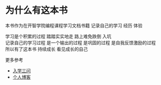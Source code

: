 为什么有这本书
=======

本书作为在开智学院编程课程学习文档书籍 记录自己的学习 经历 体验

学习是个积累的过程 踏踏实实地走 路上难免跌倒 入坑   
记录自己的学习过程 是一个输出的过程 是巩固的过程 是自我反馈激励的过程  
所以有了这本书 持续成长 看见成长的自己



更多参考
- [入学三问](https://github.com/JeremiahZhang/gopython/blob/master/PY-%E6%98%9F%E9%99%85%E8%BF%B7%E8%88%AA-%E5%A4%87%E6%88%98%E7%AF%87/2015-9-10-T2-%E5%85%A5%E5%AD%A6%E4%B8%89%E9%97%AE.md)
- [个人博客](http://jeremiahzhang.github.io/)